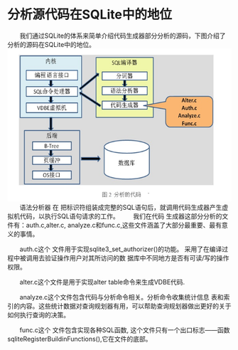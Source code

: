 # 分析源代码在SQLite中的地位
&nbsp;&nbsp;&nbsp;&nbsp;&nbsp;&nbsp;&nbsp;我们通过SQLite的体系来简单介绍代码生成器部分分析的源码，下图介绍了分析的源码在SQLite中的地位。
<img src='分析的代码.jpg'>
&nbsp;&nbsp;&nbsp;&nbsp;&nbsp;&nbsp;&nbsp;语法分析器  在  把标识符组装成完整的SQL语句后，就调用代码生成器产生虚拟机代码，以执行SQL语句请求的工作。
&nbsp;&nbsp;&nbsp;&nbsp;&nbsp;&nbsp;&nbsp;我们在代码  生成器这部分分析的文件有：auth.c,alter.c, analyze.c和func.c,这些文件涵盖了大部分最重要、最有意  义的事情。

&nbsp;&nbsp;&nbsp;&nbsp;&nbsp;&nbsp;&nbsp;auth.c这个  文件用于实现sqlite3_set_authorizer()的功能。 采用了在编译过程中被调用去验证操作用户对其所访问的数  据库中不同地方是否有可读/写的操作权限。

&nbsp;&nbsp;&nbsp;&nbsp;&nbsp;&nbsp;&nbsp;alter.c这个文件是用于实现alter table命令来生成VDBE代码.

&nbsp;&nbsp;&nbsp;&nbsp;&nbsp;&nbsp;&nbsp;analyze.c这个文件包含代码与分析命令相关。分析命令收集统计信息  表和索引的内容。这些统计数据对查询规划器有用，可以帮助查询规划器做出更好的关于如何执行查询的决策。

&nbsp;&nbsp;&nbsp;&nbsp;&nbsp;&nbsp;&nbsp;func.c这个  文件包含实现各种SQL函数, 这个文件只有一个出口标志——函数sqliteRegisterBuildinFunctions(),它在文件的底部。
